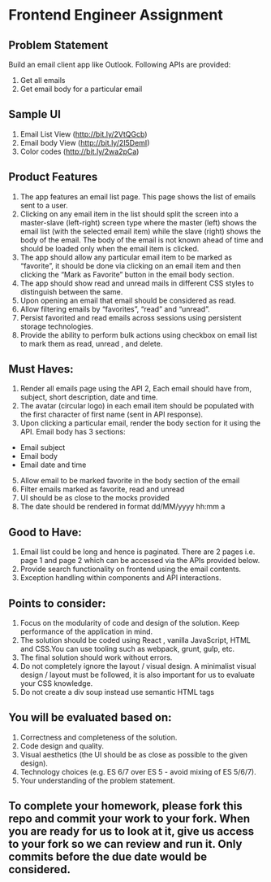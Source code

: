 # Frontend Engineer Assignment


## Problem Statement
Build an email client app like Outlook.
Following APIs are provided:
1. Get all emails
2. Get email body for a particular email


## Sample UI
1. Email List View (http://bit.ly/2VtQGcb)
2. Email body View (http://bit.ly/2I5DemI)
3. Color codes (http://bit.ly/2wa2pCa)


## Product Features

1. The app features an email list page. This page shows the list of emails sent to a user.
2. Clicking on any email item in the list should split the screen into a master-slave
(left-right) screen type where the master (left) shows the email list (with the selected
email item) while the slave (right) shows the body of the email. The body of the email is
not known ahead of time and should be loaded only when the email item is clicked.
3. The app should allow any particular email item to be marked as “favorite”, it should be
done via clicking on an email item and then clicking the “Mark as Favorite” button in the
email body section.
4. The app should show read and unread mails in different CSS styles to distinguish
between the same.
5. Upon opening an email that email should be considered as read.
6. Allow filtering emails by “favorites”, “read” and “unread”.
7. Persist favorited and read emails across sessions using persistent storage technologies.
8. Provide the ability to perform bulk actions using checkbox on email list to mark them as read, unread , and delete.


## Must Haves:
1. Render all emails page using the API
2, Each email should have from, subject, short description, date and time.
3. The avatar (circular logo) in each email item should be populated with the first
character of first name (sent in API response).
4. Upon clicking a particular email, render the body section for it using the API. Email body
has 3 sections:
  *  Email subject
  *  Email body
  *  Email date and time
5. Allow email to be marked favorite in the body section of the email
6. Filter emails marked as favorite, read and unread
7. UI should be as close to the mocks provided
8. The date should be rendered in format dd/MM/yyyy hh:mm a

## Good to Have:
1. Email list could be long and hence is paginated. There are 2 pages i.e. page 1 and page
2 which can be accessed via the APIs provided below.
2. Provide search functionality on frontend using the email contents.
3. Exception handling within components and API interactions.


## Points to consider:
1. Focus on the modularity of code and design of the solution. Keep performance of the
application in mind.
2. The solution should be coded using React , vanilla JavaScript, HTML and CSS.You can use tooling such as webpack, grunt, gulp, etc.
3. The final solution should work without errors.
4. Do not completely ignore the layout / visual design. A minimalist visual design / layout
must be followed, it is also important for us to evaluate your CSS knowledge.
5. Do not create a div soup instead use semantic HTML tags


## You will be evaluated based on:

1. Correctness and completeness of the solution.
2. Code design and quality.
3. Visual aesthetics (the UI should be as close as possible to the given design).
4. Technology choices (e.g. ES 6/7 over ES 5 - avoid mixing of ES 5/6/7).
5. Your understanding of the problem statement.


## To complete your homework, please fork this repo and commit your work to your fork. When you are ready for us to look at it, give us access to your fork so we can review and run it. Only commits before the due date would be considered.
